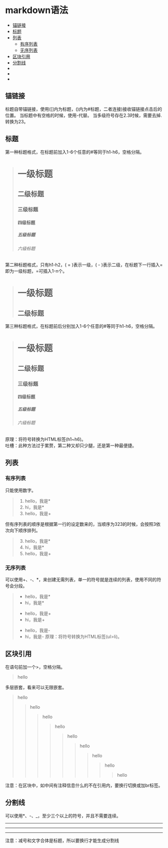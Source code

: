 # markdown语法
* [锚链接](#锚链接)
* [标题](#标题)
* [列表](#列表)
  * [有序列表](#有序列表)
  * [无序列表](#无序列表)
* [区块引用](#区块引用)
* [分割线](#分割线)
*
*
*

## 锚链接
标题自带锚链接，使用([]内为标题，()内为#标题，二者连接)接收锚链接点击后的位置。
当标题中有空格的时候，使用-代替。
当多级符号存在2.3时候，需要去掉.转换为23。

## 标题
第一种标题格式，在标题前加入1-6个任意的#等同于h1-h6，空格分隔。 

 > # 一级标题
 > ## 二级标题
 > ### 三级标题
 > #### 四级标题
 > ##### 五级标题
 > ###### 六级标题

第二种标题格式，只有h1-h2，( = )表示一级，( - )表示二级，在标题下一行插入=即为一级标题，=可插入1-n个。 

 > 一级标题
 > ============
 > 二级标题
 > ------------
 
 第三种标题格式，在标题前后分别加入1-6个任意的#等同于h1-h6，空格分隔。
 
 > # 一级标题 #
 > ## 二级标题 ##
 > ### 三级标题 ###
 > #### 四级标题 ####
 > ##### 五级标题 #####
 > ###### 六级标题 ######
 
 原理：将符号转换为HTML标签(h1~h6)。<br>
 吐槽：此种方法过于累赘，第二种又却只少腿，还是第一种最便捷。

## 列表
### 有序列表
只能使用数字。
 > 1. hello，我是*
 > 2. hi，我是*
 > 3. hello，我是+
 
但有序列表的顺序是根据第一行的设定数来的，当顺序为323的时候，会按照3依次向下顺序排列。
 > 3. hello，我是*
 > 2. hi，我是*
 > 3. hello，我是+

### 无序列表
可以使用+、-、*，来创建无需列表，单一的符号就是连续的列表，使用不同的符号会分段。
 > * hello，我是*
 > * hi，我是*
 > + hello，我是+
 > + hi，我是+
 > - hello，我是-
 > - hi，我是-
原理：将符号转换为HTML标签(ul>li)。

## 区块引用
在语句前加一个>，空格分隔。
 > hello 
 
多层嵌套，看来可以无限嵌套。
 > hello
 >> hello
 >>> hello
 >>>> hello
 >>>>> hello
 >>>>>> hello
 >>>>>>> hello
 >>>>>>>> hello
 >>>>>>>>> hello
 
 注意：在区块中，如中间有注释信息什么的不在引用内，要换行切换或加br标签。

## 分割线
可以使用*、-、_，至少三个以上的符号，并且不需要连续。

---
***
___
注意：减号和文字合体是标题，所以要换行才能生成分割线
